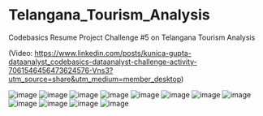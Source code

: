 # Telangana_Tourism_Analysis
Codebasics Resume Project Challenge #5 on Telangana Tourism Analysis

(Video: https://www.linkedin.com/posts/kunica-gupta-dataanalyst_codebasics-dataanalyst-challenge-activity-7061546456473624576-Vns3?utm_source=share&utm_medium=member_desktop)

![image](https://user-images.githubusercontent.com/123622774/236909676-a84583dc-83ec-4980-b594-bda7851bcecd.png)
![image](https://user-images.githubusercontent.com/123622774/236910135-fb37ecca-941f-4366-a296-5aaf78582310.png)
![image](https://user-images.githubusercontent.com/123622774/236910607-7e63e55d-f742-40c7-9708-49d1857f6aea.png)
![image](https://user-images.githubusercontent.com/123622774/236910951-1e7b7745-e404-4497-b20e-a3fb68d523fe.png)
![image](https://user-images.githubusercontent.com/123622774/236911369-353e6143-5baa-4856-abb0-88080d65dc39.png)
![image](https://user-images.githubusercontent.com/123622774/236911656-127243b3-701a-44e0-8761-3552f90b4409.png)
![image](https://user-images.githubusercontent.com/123622774/236911989-fab10274-5fe7-4b80-9079-fd0dfb20a125.png)
![image](https://user-images.githubusercontent.com/123622774/236912257-26b38fe9-a3fd-40a3-bdc2-b9a972b167b6.png)
![image](https://user-images.githubusercontent.com/123622774/236912579-844499d4-b893-46d9-9d4f-c0b2fb2945c6.png)
![image](https://user-images.githubusercontent.com/123622774/236912892-836fda4a-ab5b-460f-b091-b951e35e2f4c.png)
![image](https://user-images.githubusercontent.com/123622774/236913200-cb576984-6fdf-4007-b0ef-947514e884c7.png)
![image](https://user-images.githubusercontent.com/123622774/236913401-07f58ac6-7289-40b7-99e3-4780f565c7e1.png)

